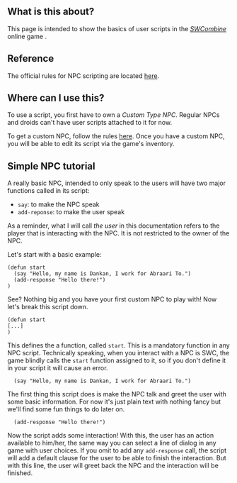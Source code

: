 ## What is this about?
This page is intended to show the basics of user scripts in the [_SWCombine_](https://www.swcombine.com) online game .

## Reference
The official rules for NPC scripting are located [here](https://www.swcombine.com/rules/?Scripts).

## Where can I use this?
To use a script, you first have to own a *_Custom Type NPC_*. Regular NPCs and droids can't have user scripts attached to it for now.

To get a custom NPC, follow the rules [here](https://www.swcombine.com/rules/?NPCs#Custom_NPCs).
Once you have a custom NPC, you will be able to edit its script via the game's inventory.

## Simple NPC tutorial
A really basic NPC, intended to only speak to the users will have two major functions called in its script:
- `say`: to make the NPC speak
- `add-reponse`: to make the user speak

As a reminder, what I will call *the user* in this documentation refers to the player that is interacting with the NPC. It is not restricted to the owner of the NPC.

Let's start with a basic example:

```
(defun start
  (say "Hello, my name is Dankan, I work for Abraari To.")
  (add-response "Hello there!")
)
```
See? Nothing big and you have your first custom NPC to play with! Now let's break this script down.

```
(defun start
[...]
)
```
This defines the a function, called `start`. This is a mandatory function in any NPC script. Technically speaking, when you interact with a NPC is SWC, the game blindly calls the `start` function assigned to it, so if you don't define it in your script it will cause an error.


```
  (say "Hello, my name is Dankan, I work for Abraari To.")
```
The first thing this script does is make the NPC talk and greet the user with some basic information. For now it's just plain text with nothing fancy but we'll find some fun things to do later on.

```
  (add-response "Hello there!")
```
Now the script adds some interaction! With this, the user has an action available to him/her, the same way you can select a line of dialog in any game with user choices. If you omit to add any `add-response` call, the script will add a default clause for the user to be able to finish the interaction. But with this line, the user will greet back the NPC and the interaction will be finished.
